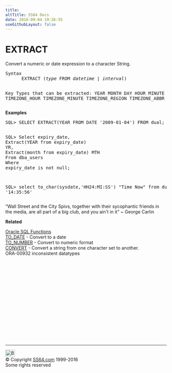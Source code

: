 ```yaml
---
title:
altTitle: SS64 Docs
date: 2016-09-04 19:26:55
useGithubLayout: false
---
```

<!-- #BeginLibraryItem "/Library/head_orasyntax.lbi" --><!-- #EndLibraryItem --><h1>EXTRACT</h1> 
<p> Convert a numeric or date expression to a character String.</p>
<pre>Syntax
      EXTRACT (<i>type</i> FROM <i>datetime </i>| <i>interval</i>)

Key
Types that can be extracted:
  YEAR
  MONTH
  DAY
  HOUR
  MINUTE
  SECOND
  TIMEZONE_HOUR
  TIMEZONE_MINUTE
  TIMEZONE_REGION
  TIMEZONE_ABBR</pre>
<p><b>Examples</b></p>
<pre>SQL&gt; SELECT EXTRACT(YEAR FROM DATE '2009-01-04') FROM dual;

SQL&gt; Select expiry_date,<br>Extract(YEAR from expiry_date) YR,<br>Extract(month from expiry_date) MTH<br>From dba_users<br>Where expiry_date is not null; 

SQL&gt; select to_char(sysdate,'HH24:MI:SS') "Time Now" from dual;
 '14:35:56'</pre>
<p class="quote">“Wall Street and the City Spivs, together with their sycophantic friends in the media, are all part of a big club, and you ain't in it” ~ George Carlin</p>
<p><b>Related</b></p>
<p><a href="syntax-functions.html">Oracle SQL Functions</a><b><br>
</b><a href="syntax-to_date.html">TO_DATE</a> - Convert to a date <br>
<a href="syntax-to_number.html">TO_NUMBER</a> - Convert to numeric format<br>
<a href="syntax-convert.html">CONVERT</a> - Convert a string from one character set to another.<br>
ORA-00932 inconsistent datatypes</p><!-- #BeginLibraryItem "/Library/foot_ora.lbi" --><p>
<!-- oracle-footer -->
<ins class="adsbygoogle" style="display:inline-block;width:300px;height:250px" data-ad-client="ca-pub-6140977852749469" data-ad-slot="4275490898"></ins>
<script>
(adsbygoogle = window.adsbygoogle || []).push({});
</script></p>
<hr>
<div id="bl" class="footer"><a href="syntax-extract.html#"><img src="../images/top.png" width="30" height="22" alt="Back to the Top"></a></div>
<div id="br" class="footer, tagline">© Copyright <a href="../index.html">SS64.com</a> 1999-2016<br>
Some rights reserved</div><!-- #EndLibraryItem -->
